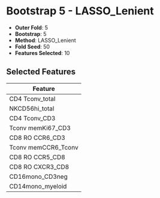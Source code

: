 # Bootstrap 5 - LASSO_Lenient

- **Outer Fold**: 5
- **Bootstrap**: 5
- **Method**: LASSO_Lenient
- **Fold Seed**: 50
- **Features Selected**: 10

## Selected Features

| Feature |
|---------|
| CD4 Tconv_total |
| NKCD56hi_total |
| CD4 Tconv_CD3 |
| Tconv memKi67_CD3 |
| CD8 RO CCR6_CD3 |
| Tconv memCCR6_Tconv |
| CD8 RO CCR5_CD8 |
| CD8 RO CXCR3_CD8 |
| CD16mono_CD3neg |
| CD14mono_myeloid |
